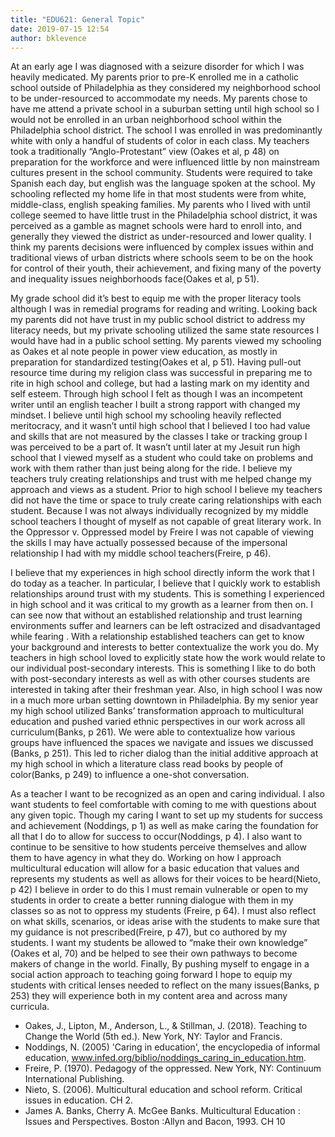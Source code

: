```yaml
---
title: "EDU621: General Topic"
date: 2019-07-15 12:54
author: bklevence
---
```


At an early age I was diagnosed with a seizure disorder for which I was heavily medicated. My parents prior to pre-K enrolled me in a catholic school outside of Philadelphia as they considered my neighborhood school to be under-resourced to accommodate my needs. My parents chose to have me attend a private school in a suburban setting until high school so I would not be enrolled in an urban neighborhood school within the Philadelphia school district. The school I was enrolled in was predominantly white with only a handful of students of color in each class. My teachers took a traditionally “Anglo-Protestant” view (Oakes et al, p 48) on preparation for the workforce and were influenced little by non mainstream cultures present in the school community. Students were required to take Spanish each day, but english was the language spoken at the school. My schooling reflected my home life in that most students were from white, middle-class, english speaking families. My parents who I lived with until college seemed to have little trust in the Philadelphia school district, it was perceived as a gamble as magnet schools were hard to enroll into, and generally they viewed the district as under-resourced and lower quality. I think my parents decisions were influenced by complex issues within and traditional views of urban districts where schools seem to be on the hook for control of their youth, their achievement, and fixing many of the poverty and inequality issues neighborhoods face(Oakes et al, p 51).

My grade school did it’s best to equip me with the proper literacy tools although I was in remedial programs for reading and writing. Looking back my parents did not have trust in my public school district to address my literacy needs, but my private schooling utilized the same state resources I would have had in a public school setting. My parents viewed my schooling as Oakes et al note people in power view education, as mostly in preparation for standardized testing(Oakes et al, p 51). Having pull-out resource time during my religion class was successful in preparing me to rite in high school and college, but had a lasting mark on my identity and self esteem. Through high school I felt as though I was an incompetent writer until an english teacher I built a strong rapport with changed my mindset. I believe until high school my schooling heavily reflected meritocracy, and it wasn’t until high school that I believed I too had value and skills that are not measured by the classes I take or tracking group I was perceived to be a part of. It wasn’t until later at my Jesuit run high school that I viewed myself as a student who could take on problems and work with them rather than just being along for the ride. I believe my teachers truly creating relationships and trust with me helped change my approach and views as a student. Prior to high school I believe my teachers did not have the time or space to truly create caring relationships with each student. Because I was not always individually recognized by my middle school teachers I thought of myself as not capable of great literary work. In the Oppressor v. Oppressed model by Freire I was not capable of viewing the skills I may have actually possessed because of the impersonal relationship I had with my middle school teachers(Freire, p 46).

I believe that my experiences in high school directly inform the work that I do today as a teacher. In particular, I believe that I quickly work to establish relationships around trust with my students. This is something I experienced in high school and it was critical to my growth as a learner from then on. I can see now that without an established relationship and trust learning environments suffer and learners can be left ostracized and disadvantaged while fearing . With a relationship established teachers can get to know your background and interests to better contextualize the work you do. My teachers in high school loved to explicitly state how the work would relate to our individual post-secondary interests. This is something I like to do both with post-secondary interests as well as with other courses students are interested in taking after their freshman year. Also, in high school I was now in a much more urban setting downtown in Philadelphia. By my senior year my high school utilized Banks’ transformation approach to multicultural education and pushed varied ethnic perspectives in our work across all curriculum(Banks, p 261).  We were able to contextualize how various groups have influenced the spaces we navigate and issues we discussed (Banks, p 251). This led to richer dialog than the initial additive approach at my high school in which a literature class read books by people of color(Banks, p 249) to influence a one-shot conversation.

As a teacher I want to be recognized as an open and caring individual. I also want students to feel comfortable with coming to me with questions about any given topic. Though my caring I want to set up my students for success and achievement (Noddings, p 1) as well as make caring the foundation for all that I do to allow for success to occur(Noddings, p 4).  I also want to continue to be sensitive to how students perceive themselves and allow them to have agency in what they do. Working on how I approach multicultural education will allow for a basic education that values and represents my students as well as allows for their voices to be heard(Nieto, p 42) I believe in order to do this I must remain vulnerable or open to my students in order to create a better running dialogue with them in my classes so as not to oppress my students (Freire, p 64). I must also reflect on what skills, scenarios, or ideas arise with the students to make sure that my guidance is not prescribed(Freire, p 47), but co authored by my students. I want my students be allowed to “make their own knowledge” (Oakes et al, 70) and be helped to see their own pathways to become makers of change in the world. Finally, By pushing myself to engage in a social action approach to teaching going forward I hope to equip my students with critical lenses needed to reflect on the many issues(Banks, p 253) they will experience both in my content area and across many curricula.

* Oakes, J., Lipton, M., Anderson, L., & Stillman, J. (2018). Teaching to Change the World (5th ed.). New York, NY: Taylor and Francis.
* Noddings, N. (2005) 'Caring in education', the encyclopedia of informal education, www.infed.org/biblio/noddings_caring_in_education.htm.
* Freire, P. (1970). Pedagogy of the oppressed. New York, NY: Continuum International Publishing.
* Nieto, S. (2006). Multicultural education and school reform. Critical issues in education. CH 2.
* James A. Banks, Cherry A. McGee Banks. Multicultural Education : Issues and Perspectives. Boston :Allyn and Bacon, 1993. CH 10
